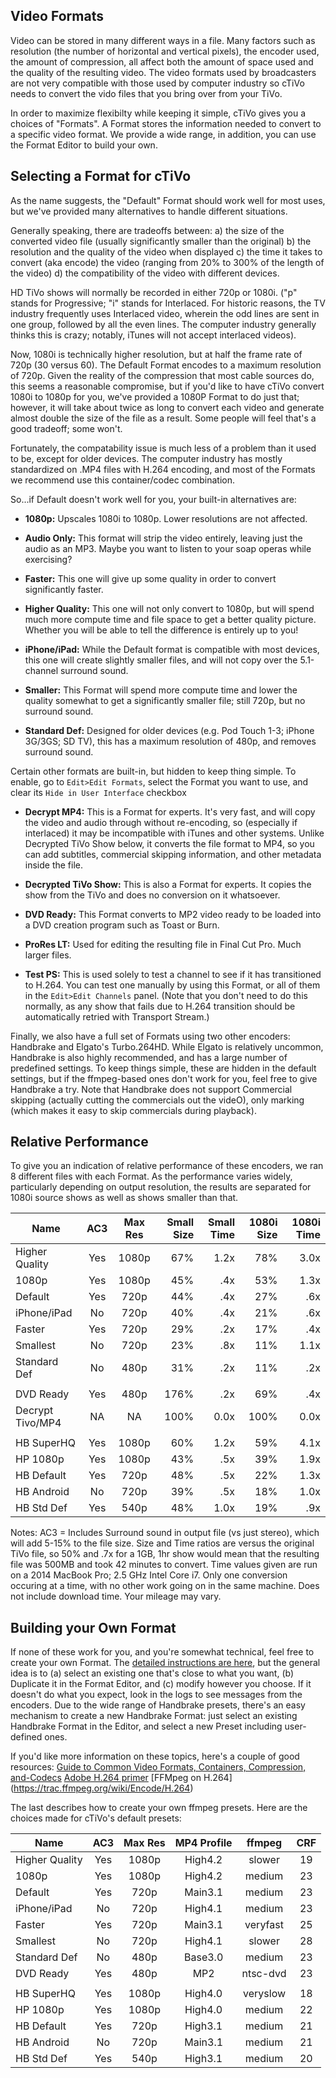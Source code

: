 ## Video Formats
Video can be stored in many different ways in a file. Many factors such as resolution (the number of horizontal and vertical pixels), the encoder used, the amount of compression, all affect both the amount of space used and the quality of the resulting video. The video formats used by broadcasters are not very compatible with those used by computer industry so cTiVo needs to convert the vido files that you bring over from your TiVo. 

In order to maximize flexibilty while keeping it simple, cTiVo gives you a choices of "Formats". A Format stores the information needed to convert to a specific video format. We provide a wide range, in addition, you can use the Format Editor to build your own. 

## Selecting a Format for cTiVo
As the name suggests, the "Default" Format should work well for most uses, but we've provided many alternatives to handle different situations. 

Generally speaking, there are tradeoffs between:
a) the size of the converted video file (usually significantly smaller than the original)
b) the resolution and the quality of the video when displayed
c) the time it takes to convert (aka encode) the video (ranging from 20% to 300% of the length of the video)
d) the compatibility of the video with different devices.

HD TiVo shows will normally be recorded in either 720p or 1080i. ("p" stands for Progressive; "i" stands for Interlaced. For historic reasons, the TV industry frequently uses Interlaced video, wherein the odd lines are sent in one group, followed by all the even lines. The computer industry generally thinks this is crazy; notably, iTunes will not accept interlaced videos). 

Now, 1080i is technically higher resolution, but at half the frame rate of 720p (30 versus 60).  The Default Format encodes to a maximum resolution of 720p. Given the reality of the compression that most cable sources do, this seems a reasonable compromise, but if you'd like to have cTiVo convert 1080i to 1080p for you, we've provided a 1080P Format to do just that; however, it will take about twice as long to convert each video and generate almost double the size of the file as a result. Some people will feel that's a good tradeoff; some won't.

Fortunately, the compatability issue is much less of a problem than it used to be, except for older devices. The computer industry has mostly standardized on .MP4 files with H.264 encoding, and most of the Formats we recommend use this container/codec combination.

So...if Default doesn't work well for you, your built-in alternatives are:

* <b>1080p:</b> Upscales 1080i to 1080p. Lower resolutions are not affected.

* <b>Audio Only:</b> This format will strip the video entirely, leaving just the audio as an MP3. Maybe you want to listen to your soap operas while exercising?

* <b>Faster:</b> This one will give up some quality in order to convert significantly faster.

* <b>Higher Quality:</b> This one will not only convert to 1080p, but will spend much more compute time and file space to get a better quality picture. Whether you will be able to tell the difference is entirely up to you!

* <b>iPhone/iPad:</b> While the Default format is compatible with most devices, this one will create slightly smaller files, and will not copy over the 5.1-channel surround sound. 

* <b>Smaller:</b> This Format will spend more compute time and lower the quality somewhat to get a significantly smaller file; still 720p, but no surround sound.

* <b>Standard Def:</b> Designed for older devices (e.g. Pod Touch 1-3; iPhone 3G/3GS; SD TV), this has a maximum resolution of 480p, and removes surround sound. 

Certain other formats are built-in, but hidden to keep thing simple. To enable, go to `Edit>Edit Formats`, select the Format you want to use, and clear its `Hide in User Interface` checkbox 

* <b>Decrypt MP4:</b> This is a Format for experts. It's very fast, and will copy the video and audio through without re-encoding, so (especially if interlaced) it may be incompatible with iTunes and other systems. Unlike Decrypted TiVo Show below, it converts the file format to MP4, so you can add subtitles, commercial skipping information, and other metadata inside the file.

* <b>Decrypted TiVo Show:</b> This is also a Format for experts. It copies the show from the TiVo and does no conversion on it whatsoever.

* <b>DVD Ready:</b> This Format converts to MP2 video ready to be loaded into a DVD creation program such as Toast or Burn.

* <b>ProRes LT:</b> Used for editing the resulting file in Final Cut Pro. Much larger files. 

* <b>Test PS:</b> This is used solely to test a channel to see if it has transitioned to H.264. You can test one manually by using this Format, or all of them in the `Edit>Edit Channels` panel. (Note that you don't need to do this normally, as any show that fails due to H.264 transition should be automatically retried with Transport Stream.)

Finally, we also have a full set of Formats using two other encoders: Handbrake and Elgato's Turbo.264HD. While Elgato is relatively uncommon, Handbrake is also highly recommended, and has a large number of predefined settings. To keep things simple, these are hidden in the default settings, but if the ffmpeg-based ones don't work for you, feel free to give Handbrake a try. Note that Handbrake does not support Commercial skipping (actually cutting the commercials out the videO), only marking (which makes it easy to skip commercials during playback).

## Relative Performance
To give you an indication of relative performance of these encoders, we ran 8 different files with each Format. As the performance varies widely, particularly depending on output resolution, the results are separated for 1080i source shows as well as shows smaller than that.

|  Name           | AC3 | Max Res | Small Size |Small Time| 1080i Size | 1080i Time|
|-----------------|:---:|:-------:|-----------:|---------:|-----------:|----------:|
| Higher Quality  | Yes |  1080p  |    67%     |   1.2x   |     78%    |   3.0x    |
| 1080p           | Yes |  1080p  |    45%     |    .4x   |     53%    |   1.3x    |
| Default         | Yes |  720p   |    44%     |    .4x   |     27%    |    .6x    |
| iPhone/iPad     | No  |  720p   |    40%     |    .4x   |     21%    |    .6x    |
| Faster          | Yes |  720p   |    29%     |    .2x   |     17%    |    .4x    |
| Smallest        | No  |  720p   |    23%     |    .8x   |     11%    |   1.1x    |
| Standard Def    | No  |  480p   |    31%     |    .2x   |     11%    |    .2x    |
|                 |     |         |            |          |            |           |
| DVD Ready       | Yes |  480p   |   176%     |    .2x   |     69%    |    .4x    |
| Decrypt Tivo/MP4| NA  |   NA    |   100%     |   0.0x   |    100%    |   0.0x    |
|                 |     |         |            |          |            |           |
| HB SuperHQ      | Yes |  1080p  |    60%     |   1.2x   |     59%    |   4.1x    |
| HP 1080p        | Yes |  1080p  |    43%     |    .5x   |     39%    |   1.9x    |
| HB Default      | Yes |  720p   |    48%     |    .5x   |     22%    |   1.3x    |
| HB Android      | No  |  720p   |    39%     |    .5x   |     18%    |   1.0x    |
| HB Std Def      | Yes |  540p   |    48%     |   1.0x   |     19%    |    .9x    |

Notes:
AC3 = Includes Surround sound in output file (vs just stereo), which will add 5-15% to the file size.
Size and Time ratios are versus the original TiVo file, so 50% and .7x for a 1GB, 1hr show would mean that the resulting file was 500MB and took 42 minutes to convert.
Time values given are run on a 2014 MacBook Pro; 2.5 GHz Intel Core i7. Only one conversion occuring at a time, with no other work going on in the same machine. Does not include download time. Your mileage may vary.

## Building your Own Format
If none of these work for you, and you're somewhat technical, feel free to create your own Format. The [detailed instructions are here](Advanced-Topics#edit-formats), but the general idea is to (a) select an existing one that's close to what you want, (b) Duplicate it in the Format Editor, and (c) modify however you choose. If it doesn't do what you expect, look in the logs to see messages from the encoders. Due to the wide range of Handbrake presets, there's an easy mechanism to create a new Handbrake Format: just select an existing Handbrake Format in the Editor, and select a new Preset including user-defined ones.

If you'd like more information on these topics, here's a couple of good resources:
[Guide to Common Video Formats, Containers, Compression, and-Codecs](http://www.fallenempiredigital.com/blog/2013/02/08/a-guide-to-common-video-formats-containers-compression-and-codecs/)
[Adobe H.264 primer](http://wwwimages.adobe.com/content/dam/Adobe/en/devnet/video/articles/h264_primer/h264_primer.pdf)
[FFMpeg on H.264] (https://trac.ffmpeg.org/wiki/Encode/H.264)

The last describes how to create your own ffmpeg presets. Here are the choices made for cTiVo's default presets:

|  Name           | AC3 | Max Res | MP4 Profile |  ffmpeg  | CRF  |
|-----------------|:---:|:-------:|:-----------:|:--------:|:----:|
| Higher Quality  | Yes |  1080p  |   High4.2   | slower   |  19  |
| 1080p           | Yes |  1080p  |   High4.2   | medium   |  23  |
| Default         | Yes |  720p   |   Main3.1   | medium   |  23  |
| iPhone/iPad     | No  |  720p   |   High4.1   | medium   |  23  |
| Faster          | Yes |  720p   |   Main3.1   | veryfast |  25  |
| Smallest        | No  |  720p   |   High4.1   | slower   |  28  |
| Standard Def    | No  |  480p   |   Base3.0   | medium   |  23  |
| DVD Ready       | Yes |  480p   |   MP2       | ntsc-dvd |  23  |
|                 |     |         |             |          |      |
| HB SuperHQ      | Yes |  1080p  |   High4.0   | veryslow |  18  |
| HP 1080p        | Yes |  1080p  |   High4.0   | medium   |  22  |
| HB Default      | Yes |  720p   |   High3.1   | medium   |  21  |
| HB Android      | No  |  720p   |   Main3.1   | medium   |  21  |
| HB Std Def      | Yes |  540p   |   High3.1   | medium   |  20  |
